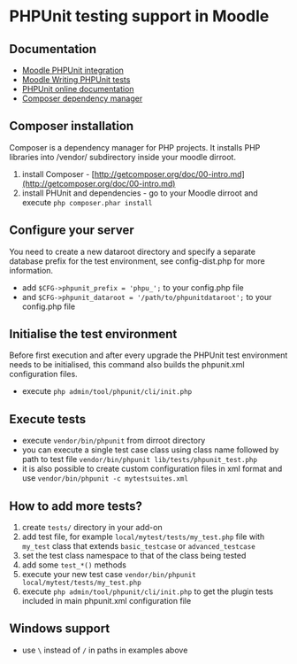 PHPUnit testing support in Moodle
==================================


Documentation
-------------
* [Moodle PHPUnit integration](https://moodledev.io/general/development/tools/phpunit)
* [Moodle Writing PHPUnit tests](https://moodledev.io/general/development/tools/phpunit#writing-new-tests)
* [PHPUnit online documentation](http://www.phpunit.de/manual/current/en/)
* [Composer dependency manager](http://getcomposer.org/)


Composer installation
---------------------
Composer is a dependency manager for PHP projects.
It installs PHP libraries into /vendor/ subdirectory inside your moodle dirroot.

1. install Composer - [http://getcomposer.org/doc/00-intro.md](http://getcomposer.org/doc/00-intro.md)
2. install PHUnit and dependencies - go to your Moodle dirroot and execute `php composer.phar install`


Configure your server
---------------------
You need to create a new dataroot directory and specify a separate database prefix for the test environment,
see config-dist.php for more information.

* add `$CFG->phpunit_prefix = 'phpu_';` to your config.php file
* and `$CFG->phpunit_dataroot = '/path/to/phpunitdataroot';` to your config.php file


Initialise the test environment
-------------------------------
Before first execution and after every upgrade the PHPUnit test environment needs to be initialised,
this command also builds the phpunit.xml configuration files.

* execute `php admin/tool/phpunit/cli/init.php`


Execute tests
--------------
* execute `vendor/bin/phpunit` from dirroot directory
* you can execute a single test case class using class name followed by path to test file `vendor/bin/phpunit lib/tests/phpunit_test.php`
* it is also possible to create custom configuration files in xml format and use `vendor/bin/phpunit -c mytestsuites.xml`


How to add more tests?
----------------------
1. create `tests/` directory in your add-on
2. add test file, for example `local/mytest/tests/my_test.php` file with `my_test` class that extends `basic_testcase` or `advanced_testcase`
3. set the test class namespace to that of the class being tested
4. add some `test_*()` methods
5. execute your new test case `vendor/bin/phpunit local/mytest/tests/my_test.php`
6. execute `php admin/tool/phpunit/cli/init.php` to get the plugin tests included in main phpunit.xml configuration file


Windows support
---------------
* use `\` instead of `/` in paths in examples above
